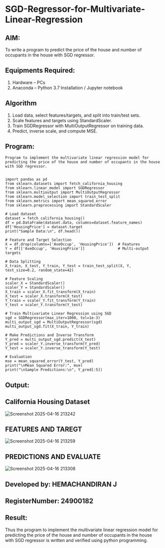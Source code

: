 # SGD-Regressor-for-Multivariate-Linear-Regression

## AIM:
To write a program to predict the price of the house and number of occupants in the house with SGD regressor.

## Equipments Required:
1. Hardware – PCs
2. Anaconda – Python 3.7 Installation / Jupyter notebook

## Algorithm
1. Load data, select features/targets, and split into train/test sets.
2. Scale features and targets using StandardScaler.
3. Train SGDRegressor with MultiOutputRegressor on training data.
4. Predict, inverse scale, and compute MSE.

## Program:
```
Program to implement the multivariate linear regression model for predicting the price of the house and number of occupants in the house with SGD regressor.


import pandas as pd
from sklearn.datasets import fetch_california_housing
from sklearn.linear_model import SGDRegressor
from sklearn.multioutput import MultiOutputRegressor
from sklearn.model_selection import train_test_split
from sklearn.metrics import mean_squared_error
from sklearn.preprocessing import StandardScaler

# Load dataset
dataset = fetch_california_housing()
df = pd.DataFrame(dataset.data, columns=dataset.feature_names)
df['HousingPrice'] = dataset.target
print("Sample Data:\n", df.head())

# Feature and Target Selection
X = df.drop(columns=['AveOccup', 'HousingPrice'])  # Features
Y = df[['AveOccup', 'HousingPrice']]               # Multi-output targets

# Data Splitting
X_train, X_test, Y_train, Y_test = train_test_split(X, Y, test_size=0.2, random_state=42)

# Feature Scaling
scaler_X = StandardScaler()
scaler_Y = StandardScaler()
X_train = scaler_X.fit_transform(X_train)
X_test = scaler_X.transform(X_test)
Y_train = scaler_Y.fit_transform(Y_train)
Y_test = scaler_Y.transform(Y_test)

# Train Multivariate Linear Regression using SGD
sgd = SGDRegressor(max_iter=1000, tol=1e-3)
multi_output_sgd = MultiOutputRegressor(sgd)
multi_output_sgd.fit(X_train, Y_train)

# Make Predictions and Inverse Transform
Y_pred = multi_output_sgd.predict(X_test)
Y_pred = scaler_Y.inverse_transform(Y_pred)
Y_test = scaler_Y.inverse_transform(Y_test)

# Evaluation
mse = mean_squared_error(Y_test, Y_pred)
print("\nMean Squared Error:", mse)
print("\nSample Predictions:\n", Y_pred[:5])
```


## Output:
## California Housing Dataset
![Screenshot 2025-04-16 213242](https://github.com/user-attachments/assets/666d3138-4785-439b-8ca7-2c30ae25475d)

## FEATURES AND TAREGT
![Screenshot 2025-04-16 213259](https://github.com/user-attachments/assets/4208ccf8-9cff-4653-a10c-0d8b318f1e5b)

## PREDICTIONS AND EVALUATE
![Screenshot 2025-04-16 213308](https://github.com/user-attachments/assets/c8fd8dbc-a13a-4414-802e-6f91b0b8e437)


## Developed by: HEMACHANDIRAN J
## RegisterNumber:  24900182

## Result:
Thus the program to implement the multivariate linear regression model for predicting the price of the house and number of occupants in the house with SGD regressor is written and verified using python programming.
